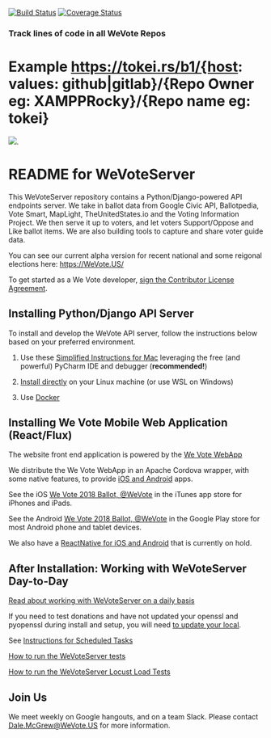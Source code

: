 [![Build Status](https://travis-ci.org/wevote/WeVoteServer.svg?branch=master)](https://travis-ci.org/wevote/WeVoteServer) [![Coverage Status](https://coveralls.io/repos/wevote/WeVoteServer/badge.svg?branch=master&service=github)](https://coveralls.io/github/wevote/WeVoteServer?branch=master)

### Track lines of code in all WeVote Repos
# Example https://tokei.rs/b1/{host: values: github|gitlab}/{Repo Owner eg: XAMPPRocky}/{Repo name eg: tokei}

[![](https://tokei.rs/b1/github/wevote/WebApp)](https://github.com/wevote/WebApp).


# README for WeVoteServer

This WeVoteServer repository contains a Python/Django-powered API endpoints server. We take in ballot data from 
Google Civic API, Ballotpedia, Vote Smart, MapLight, TheUnitedStates.io and the Voting Information Project. We then serve
it up to voters, and let voters Support/Oppose and Like ballot items. We are also building tools to capture
and share voter guide data.

You can see our current alpha version for recent national and some reigonal elections here:  https://WeVote.US/

To get started as a We Vote developer, <a href="https://www.clahub.com/agreements/wevote/WeVoteServer">sign the Contributor License Agreement</a>.

## Installing Python/Django API Server

To install and develop the WeVote API server, follow the instructions below based on your preferred environment. 

1. Use these [Simplified Instructions for Mac](docs/README_MAC_SIMPLIFIED_INSTALL.md) leveraging the free (and powerful) PyCharm IDE and debugger (**recommended!**) 

2. [Install directly](docs/README_API_INSTALL.md) on your Linux machine (or use WSL on Windows)

3. Use [Docker](docs/README_API_INSTALL_DOCKER.md)

## Installing We Vote Mobile Web Application (React/Flux)

The website front end application is powered by the [We Vote WebApp](https://github.com/wevote/WebApp)

We distribute the We Vote WebApp in an Apache Cordova wrapper, with some native features, to provide [iOS and Android](https://github.com/wevote/WeVoteCordova) apps.

See the iOS [We Vote 2018 Ballot, @WeVote](https://itunes.apple.com/us/app/we-vote-2018-ballot-wevote/id1347335726?mt=8) in the iTunes app store for iPhones and iPads.

See the Android [We Vote 2018 Ballot, @WeVote](https://play.google.com/store/apps/details?id=org.wevote.cordova&hl=en_US) in the Google Play store for most Android phone and tablet devices.

We also have a [ReactNative for iOS and Android](https://github.com/wevote/WeVoteReactNative) that is currently on hold.


## After Installation: Working with WeVoteServer Day-to-Day

[Read about working with WeVoteServer on a daily basis](docs/README_WORKING_WITH_WE_VOTE_SERVER.md)

If you need to test donations and have not updated your openssl and pyopenssl during install and setup, you will need
[to update your local](docs/README_DONATION_SETUP.md).

See [Instructions for Scheduled Tasks](docs/README_SCHEDULED_TASKS.md)

[How to run the WeVoteServer tests](docs/README_DJANGO_TESTS.md)

[How to run the WeVoteServer Locust Load Tests](loadtest/README.md)

## Join Us

We meet weekly on Google hangouts, and on a team Slack. Please contact Dale.McGrew@WeVote.US for more information.


